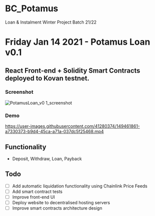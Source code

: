# BC_Potamus
Loan &amp; Instalment Winter Project Batch 21/22

# Friday Jan 14 2021 - Potamus Loan v0.1
## React Front-end + Solidity Smart Contracts deployed to Kovan testnet.
### Screenshot
![PotamusLoan_v0 1_screenshot](https://user-images.githubusercontent.com/41280374/149461057-7e74ee8c-4739-4e3a-9a96-066cf3a17454.png)
### Demo
https://user-images.githubusercontent.com/41280374/149461861-a7330373-b9d4-45ca-a71a-037dc5f25468.mp4


## Functionality
- Deposit, Withdraw, Loan, Payback
## Todo
- [ ] Add automatic liquidation functionality using Chainlink Price Feeds
- [ ] Add smart contract tests
- [ ] Improve front-end UI
- [ ] Deploy website to decentralised hosting servers
- [ ] Improve smart contracts architecture design
